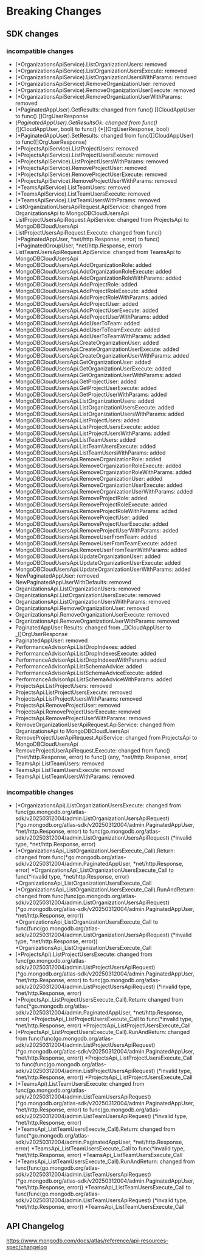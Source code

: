 # Breaking Changes

## SDK changes

### incompatible changes

- (\*OrganizationsApiService).ListOrganizationUsers: removed
- (\*OrganizationsApiService).ListOrganizationUsersExecute: removed
- (\*OrganizationsApiService).ListOrganizationUsersWithParams: removed
- (\*OrganizationsApiService).RemoveOrganizationUser: removed
- (\*OrganizationsApiService).RemoveOrganizationUserExecute: removed
- (\*OrganizationsApiService).RemoveOrganizationUserWithParams: removed
- (\*PaginatedAppUser).GetResults: changed from func() []CloudAppUser to func() []OrgUserResponse
- (_PaginatedAppUser).GetResultsOk: changed from func() (_[]CloudAppUser, bool) to func() (\*[]OrgUserResponse, bool)
- (\*PaginatedAppUser).SetResults: changed from func([]CloudAppUser) to func([]OrgUserResponse)
- (\*ProjectsApiService).ListProjectUsers: removed
- (\*ProjectsApiService).ListProjectUsersExecute: removed
- (\*ProjectsApiService).ListProjectUsersWithParams: removed
- (\*ProjectsApiService).RemoveProjectUser: removed
- (\*ProjectsApiService).RemoveProjectUserExecute: removed
- (\*ProjectsApiService).RemoveProjectUserWithParams: removed
- (\*TeamsApiService).ListTeamUsers: removed
- (\*TeamsApiService).ListTeamUsersExecute: removed
- (\*TeamsApiService).ListTeamUsersWithParams: removed
- ListOrganizationUsersApiRequest.ApiService: changed from OrganizationsApi to MongoDBCloudUsersApi
- ListProjectUsersApiRequest.ApiService: changed from ProjectsApi to MongoDBCloudUsersApi
- ListProjectUsersApiRequest.Execute: changed from func() (*PaginatedAppUser, *net/http.Response, error) to func() (*PaginatedGroupUser, *net/http.Response, error)
- ListTeamUsersApiRequest.ApiService: changed from TeamsApi to MongoDBCloudUsersApi
- MongoDBCloudUsersApi.AddOrganizationRole: added
- MongoDBCloudUsersApi.AddOrganizationRoleExecute: added
- MongoDBCloudUsersApi.AddOrganizationRoleWithParams: added
- MongoDBCloudUsersApi.AddProjectRole: added
- MongoDBCloudUsersApi.AddProjectRoleExecute: added
- MongoDBCloudUsersApi.AddProjectRoleWithParams: added
- MongoDBCloudUsersApi.AddProjectUser: added
- MongoDBCloudUsersApi.AddProjectUserExecute: added
- MongoDBCloudUsersApi.AddProjectUserWithParams: added
- MongoDBCloudUsersApi.AddUserToTeam: added
- MongoDBCloudUsersApi.AddUserToTeamExecute: added
- MongoDBCloudUsersApi.AddUserToTeamWithParams: added
- MongoDBCloudUsersApi.CreateOrganizationUser: added
- MongoDBCloudUsersApi.CreateOrganizationUserExecute: added
- MongoDBCloudUsersApi.CreateOrganizationUserWithParams: added
- MongoDBCloudUsersApi.GetOrganizationUser: added
- MongoDBCloudUsersApi.GetOrganizationUserExecute: added
- MongoDBCloudUsersApi.GetOrganizationUserWithParams: added
- MongoDBCloudUsersApi.GetProjectUser: added
- MongoDBCloudUsersApi.GetProjectUserExecute: added
- MongoDBCloudUsersApi.GetProjectUserWithParams: added
- MongoDBCloudUsersApi.ListOrganizationUsers: added
- MongoDBCloudUsersApi.ListOrganizationUsersExecute: added
- MongoDBCloudUsersApi.ListOrganizationUsersWithParams: added
- MongoDBCloudUsersApi.ListProjectUsers: added
- MongoDBCloudUsersApi.ListProjectUsersExecute: added
- MongoDBCloudUsersApi.ListProjectUsersWithParams: added
- MongoDBCloudUsersApi.ListTeamUsers: added
- MongoDBCloudUsersApi.ListTeamUsersExecute: added
- MongoDBCloudUsersApi.ListTeamUsersWithParams: added
- MongoDBCloudUsersApi.RemoveOrganizationRole: added
- MongoDBCloudUsersApi.RemoveOrganizationRoleExecute: added
- MongoDBCloudUsersApi.RemoveOrganizationRoleWithParams: added
- MongoDBCloudUsersApi.RemoveOrganizationUser: added
- MongoDBCloudUsersApi.RemoveOrganizationUserExecute: added
- MongoDBCloudUsersApi.RemoveOrganizationUserWithParams: added
- MongoDBCloudUsersApi.RemoveProjectRole: added
- MongoDBCloudUsersApi.RemoveProjectRoleExecute: added
- MongoDBCloudUsersApi.RemoveProjectRoleWithParams: added
- MongoDBCloudUsersApi.RemoveProjectUser: added
- MongoDBCloudUsersApi.RemoveProjectUserExecute: added
- MongoDBCloudUsersApi.RemoveProjectUserWithParams: added
- MongoDBCloudUsersApi.RemoveUserFromTeam: added
- MongoDBCloudUsersApi.RemoveUserFromTeamExecute: added
- MongoDBCloudUsersApi.RemoveUserFromTeamWithParams: added
- MongoDBCloudUsersApi.UpdateOrganizationUser: added
- MongoDBCloudUsersApi.UpdateOrganizationUserExecute: added
- MongoDBCloudUsersApi.UpdateOrganizationUserWithParams: added
- NewPaginatedAppUser: removed
- NewPaginatedAppUserWithDefaults: removed
- OrganizationsApi.ListOrganizationUsers: removed
- OrganizationsApi.ListOrganizationUsersExecute: removed
- OrganizationsApi.ListOrganizationUsersWithParams: removed
- OrganizationsApi.RemoveOrganizationUser: removed
- OrganizationsApi.RemoveOrganizationUserExecute: removed
- OrganizationsApi.RemoveOrganizationUserWithParams: removed
- PaginatedAppUser.Results: changed from _[]CloudAppUser to _[]OrgUserResponse
- PaginatedAppUser: removed
- PerformanceAdvisorApi.ListDropIndexes: added
- PerformanceAdvisorApi.ListDropIndexesExecute: added
- PerformanceAdvisorApi.ListDropIndexesWithParams: added
- PerformanceAdvisorApi.ListSchemaAdvice: added
- PerformanceAdvisorApi.ListSchemaAdviceExecute: added
- PerformanceAdvisorApi.ListSchemaAdviceWithParams: added
- ProjectsApi.ListProjectUsers: removed
- ProjectsApi.ListProjectUsersExecute: removed
- ProjectsApi.ListProjectUsersWithParams: removed
- ProjectsApi.RemoveProjectUser: removed
- ProjectsApi.RemoveProjectUserExecute: removed
- ProjectsApi.RemoveProjectUserWithParams: removed
- RemoveOrganizationUserApiRequest.ApiService: changed from OrganizationsApi to MongoDBCloudUsersApi
- RemoveProjectUserApiRequest.ApiService: changed from ProjectsApi to MongoDBCloudUsersApi
- RemoveProjectUserApiRequest.Execute: changed from func() (*net/http.Response, error) to func() (any, *net/http.Response, error)
- TeamsApi.ListTeamUsers: removed
- TeamsApi.ListTeamUsersExecute: removed
- TeamsApi.ListTeamUsersWithParams: removed

### incompatible changes

- (*OrganizationsApi).ListOrganizationUsersExecute: changed from func(go.mongodb.org/atlas-sdk/v20250312004/admin.ListOrganizationUsersApiRequest) (*go.mongodb.org/atlas-sdk/v20250312004/admin.PaginatedAppUser, *net/http.Response, error) to func(go.mongodb.org/atlas-sdk/v20250312004/admin.ListOrganizationUsersApiRequest) (*invalid type, \*net/http.Response, error)
- (*OrganizationsApi_ListOrganizationUsersExecute_Call).Return: changed from func(*go.mongodb.org/atlas-sdk/v20250312004/admin.PaginatedAppUser, *net/http.Response, error) *OrganizationsApi_ListOrganizationUsersExecute_Call to func(*invalid type, *net/http.Response, error) \*OrganizationsApi_ListOrganizationUsersExecute_Call
- (*OrganizationsApi_ListOrganizationUsersExecute_Call).RunAndReturn: changed from func(func(go.mongodb.org/atlas-sdk/v20250312004/admin.ListOrganizationUsersApiRequest) (*go.mongodb.org/atlas-sdk/v20250312004/admin.PaginatedAppUser, *net/http.Response, error)) *OrganizationsApi_ListOrganizationUsersExecute_Call to func(func(go.mongodb.org/atlas-sdk/v20250312004/admin.ListOrganizationUsersApiRequest) (*invalid type, *net/http.Response, error)) \*OrganizationsApi_ListOrganizationUsersExecute_Call
- (*ProjectsApi).ListProjectUsersExecute: changed from func(go.mongodb.org/atlas-sdk/v20250312004/admin.ListProjectUsersApiRequest) (*go.mongodb.org/atlas-sdk/v20250312004/admin.PaginatedAppUser, *net/http.Response, error) to func(go.mongodb.org/atlas-sdk/v20250312004/admin.ListProjectUsersApiRequest) (*invalid type, \*net/http.Response, error)
- (*ProjectsApi_ListProjectUsersExecute_Call).Return: changed from func(*go.mongodb.org/atlas-sdk/v20250312004/admin.PaginatedAppUser, *net/http.Response, error) *ProjectsApi_ListProjectUsersExecute_Call to func(*invalid type, *net/http.Response, error) \*ProjectsApi_ListProjectUsersExecute_Call
- (*ProjectsApi_ListProjectUsersExecute_Call).RunAndReturn: changed from func(func(go.mongodb.org/atlas-sdk/v20250312004/admin.ListProjectUsersApiRequest) (*go.mongodb.org/atlas-sdk/v20250312004/admin.PaginatedAppUser, *net/http.Response, error)) *ProjectsApi_ListProjectUsersExecute_Call to func(func(go.mongodb.org/atlas-sdk/v20250312004/admin.ListProjectUsersApiRequest) (*invalid type, *net/http.Response, error)) \*ProjectsApi_ListProjectUsersExecute_Call
- (*TeamsApi).ListTeamUsersExecute: changed from func(go.mongodb.org/atlas-sdk/v20250312004/admin.ListTeamUsersApiRequest) (*go.mongodb.org/atlas-sdk/v20250312004/admin.PaginatedAppUser, *net/http.Response, error) to func(go.mongodb.org/atlas-sdk/v20250312004/admin.ListTeamUsersApiRequest) (*invalid type, \*net/http.Response, error)
- (*TeamsApi_ListTeamUsersExecute_Call).Return: changed from func(*go.mongodb.org/atlas-sdk/v20250312004/admin.PaginatedAppUser, *net/http.Response, error) *TeamsApi_ListTeamUsersExecute_Call to func(*invalid type, *net/http.Response, error) \*TeamsApi_ListTeamUsersExecute_Call
- (*TeamsApi_ListTeamUsersExecute_Call).RunAndReturn: changed from func(func(go.mongodb.org/atlas-sdk/v20250312004/admin.ListTeamUsersApiRequest) (*go.mongodb.org/atlas-sdk/v20250312004/admin.PaginatedAppUser, *net/http.Response, error)) *TeamsApi_ListTeamUsersExecute_Call to func(func(go.mongodb.org/atlas-sdk/v20250312004/admin.ListTeamUsersApiRequest) (*invalid type, *net/http.Response, error)) \*TeamsApi_ListTeamUsersExecute_Call

## API Changelog

https://www.mongodb.com/docs/atlas/reference/api-resources-spec/changelog
